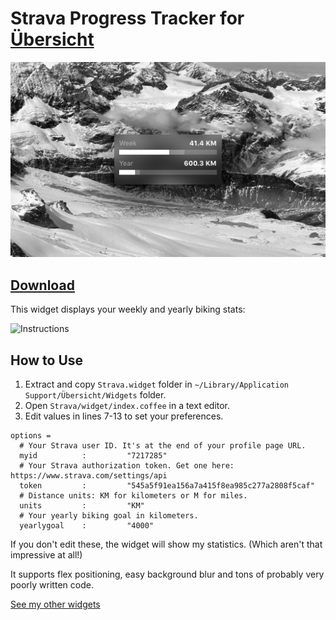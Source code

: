 # Strava Progress Tracker for [Übersicht](http://tracesof.net/uebersicht/)

![](https://github.com/Pe8er/Strava.widget/blob/master/screenshot.png)

## [Download](https://github.com/Pe8er/Strava.widget/raw/master/Strava.widget.zip)

This widget displays your weekly and yearly biking stats:

![Instructions](http://imgur.com/WzLi0ol.jpg)

## How to Use

1. Extract and copy `Strava.widget` folder in `~/Library/Application Support/Übersicht/Widgets` folder.
1. Open `Strava/widget/index.coffee` in a text editor.
2. Edit values in lines 7-13 to set your preferences.

```
options =
  # Your Strava user ID. It's at the end of your profile page URL.
  myid          :         "7217285"
  # Your Strava authorization token. Get one here: https://www.strava.com/settings/api
  token         :         "545a5f91ea156a7a415f8ea985c277a2808f5caf"
  # Distance units: KM for kilometers or M for miles.
  units         :         "KM"
  # Your yearly biking goal in kilometers.
  yearlygoal    :         "4000"
```

If you don't edit these, the widget will show my statistics. (Which aren't that impressive at all!)

It supports flex positioning, easy background blur and tons of probably very poorly written code.

[See my other widgets](https://github.com/Pe8er/Ubersicht-Widgets)